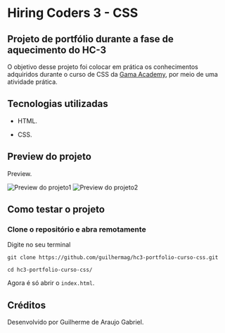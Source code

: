 # Hiring Coders 3 - CSS

## Projeto de portfólio durante a fase de aquecimento do HC-3

O objetivo desse projeto foi colocar em prática os conhecimentos adquiridos durante o curso de CSS da [Gama Academy](https://www.gama.academy/), por meio de uma atividade prática.

## Tecnologias utilizadas

- HTML.
  
- CSS.
  
## Preview do projeto

Preview.

![Preview do projeto1]()
![Preview do projeto2]()

## Como testar o projeto

### Clone o repositório e abra remotamente

Digite no seu terminal

``
git clone https://github.com/guilhermag/hc3-portfolio-curso-css.git
``

``
cd hc3-portfolio-curso-css/
``

Agora é só abrir o ``index.html``.

## Créditos

Desenvolvido por Guilherme de Araujo Gabriel.
